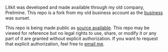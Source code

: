 Litkit was developed and made available through my old company, Prelimine.
This repo is a fork from my old business account as the [business](https://www.prelimine.com) was sunset.

This repo is being made public as 
[source available](https://en.wikipedia.org/wiki/Source-available_software).
This repo may be viewed for reference but no legal rights to use, 
share, or modify it or any part of it are granted without explicit authorization.
If you want to request that explicit authorization, feel free to [email me](mailto:jacob.field@gmail.com).

